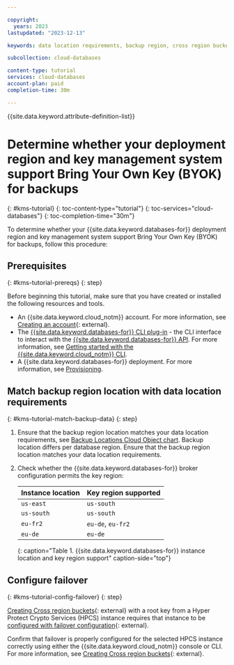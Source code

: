```yaml
---

copyright:
  years: 2023
lastupdated: "2023-12-13"

keywords: data location requirements, backup region, cross region buckets, backup locations

subcollection: cloud-databases

content-type: tutorial
services: cloud-databases
account-plan: paid
completion-time: 30m

---
```


{{site.data.keyword.attribute-definition-list}}

# Determine whether your deployment region and key management system support Bring Your Own Key (BYOK) for backups
{: #kms-tutorial}
{: toc-content-type="tutorial"}
{: toc-services="cloud-databases"}
{: toc-completion-time="30m"}

To determine whether your {{site.data.keyword.databases-for}} deployment region and key management system support Bring Your Own Key (BYOK) for backups, follow this procedure:

## Prerequisites
{: #kms-tutorial-prereqs}
{: step}

Before beginning this tutorial, make sure that you have created or installed the following resources and tools.

- An {{site.data.keyword.cloud_notm}} account. For more information, see [Creating an account](/docs/account?topic=account-account-getting-started){: external}.
- The [{{site.data.keyword.databases-for}} CLI plug-in](/docs/databases-cli-plugin) - the CLI interface to interact with the [{{site.data.keyword.databases-for}} API](https://cloud.ibm.com/apidocs/cloud-databases-api/cloud-databases-api-v5#introduction). For more information, see [Getting started with the {{site.data.keyword.cloud_notm}} CLI](/docs/databases-cli-plugin).
- A {{site.data.keyword.databases-for}} deployment. For more information, see [Provisioning](/docs/cloud-databases?topic=cloud-databases-provisioning).

## Match backup region location with data location requirements
{: #kms-tutorial-match-backup-data}
{: step}

1. Ensure that the backup region location matches your data location requirements, see [Backup Locations Cloud Object chart](/docs/databases-for-postgresql?topic=databases-for-postgresql-dashboard-backups&interface=ui#backup-locations). Backup location differs per database region. Ensure that the backup region location matches your data location requirements.

1. Check whether the {{site.data.keyword.databases-for}} broker configuration permits the key region:

   | Instance location | Key region supported |
   |-------------------|----------------------|
   | `us-east`           | `us-south`             |
   | `us-south`          | `us-south`             |
   | `eu-fr2`            | `eu-de`, `eu-fr2`        |
   | `eu-de`             | `eu-de`                |
   {: caption="Table 1. {{site.data.keyword.databases-for}} instance location and key region support" caption-side="top"}

## Configure failover
{: #kms-tutorial-config-failover}
{: step}

[Creating Cross region buckets](/docs/cloud-object-storage?topic=cloud-object-storage-hpcs#hpcs-cr){: external} with a root key from a Hyper Protect Crypto Services (HPCS) instance requires that instance to be [configured with failover configuration](/docs/hs-crypto?topic=hs-crypto-enable-add-failover){: external}.

Confirm that failover is properly configured for the selected HPCS instance correctly using either the {{site.data.keyword.cloud_notm}} console or CLI. For more information, see [Creating Cross region buckets](/docs/cloud-object-storage?topic=cloud-object-storage-hpcs#hpcs-cr){: external}.
